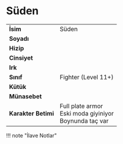 # Süden   
|  |  |  
|---|---|  
| **İsim** | Süden |  
| **Soyadı** |  |  
| **Hizip** |  |  
| **Cinsiyet** |  |  
| **Irk** |  |  
| **Sınıf** | Fighter (Level 11+) |  
| **Kütük** |  |  
| **Münasebet** |  |  
| **Karakter Betimi** | Full plate armor<br>Eski moda giyiniyor<br>Boynunda taç var |  
  
  
!!! note "İlave Notlar"  
	  
